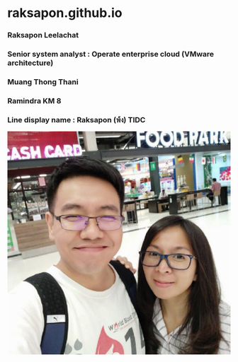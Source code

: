 # raksapon.github.io
### Raksapon Leelachat
### Senior system analyst : Operate enterprise cloud (VMware architecture)
### Muang Thong Thani
### Ramindra KM 8
### Line display name : Raksapon (พ้ง) TIDC

![GitHub_logo](Pic/2019-06-08_10-55-21.jpg)
